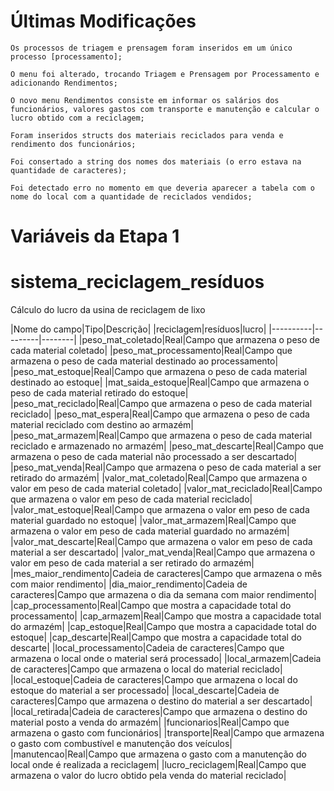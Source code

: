 # Últimas Modificações
    Os processos de triagem e prensagem foram inseridos em um único processo [processamento];

    O menu foi alterado, trocando Triagem e Prensagem por Processamento e adicionando Rendimentos;

    O novo menu Rendimentos consiste em informar os salários dos funcionários, valores gastos com transporte e manutenção e calcular o lucro obtido com a reciclagem;

    Foram inseridos structs dos materiais reciclados para venda e rendimento dos funcionários;

    Foi consertado a string dos nomes dos materiais (o erro estava na quantidade de caracteres);

    Foi detectado erro no momento em que deveria aparecer a tabela com o nome do local com a quantidade de reciclados vendidos;


# Variáveis da Etapa 1

# sistema_reciclagem_resíduos 
Cálculo do lucro da usina de reciclagem de lixo

|Nome do campo|Tipo|Descrição|
|reciclagem|resíduos|lucro|
|----------|---------|--------|
|peso_mat_coletado|Real|Campo que armazena o peso de cada material coletado|
|peso_mat_processamento|Real|Campo que armazena o peso de cada material destinado ao processamento|
|peso_mat_estoque|Real|Campo que armazena o peso de cada material destinado ao estoque|
|mat_saida_estoque|Real|Campo que armazena o peso de cada material retirado do estoque|
|peso_mat_reciclado|Real|Campo que armazena o peso de cada material reciclado|
|peso_mat_espera|Real|Campo que armazena o peso de cada material reciclado com destino ao armazém|
|peso_mat_armazem|Real|Campo que armazena o peso de cada material reciclado e armazenado no armazém|
|peso_mat_descarte|Real|Campo que armazena o peso de cada material não processado a ser descartado|
|peso_mat_venda|Real|Campo que armazena o peso de cada material a ser retirado do armazém|
|valor_mat_coletado|Real|Campo que armazena o valor em peso de cada material coletado|
|valor_mat_reciclado|Real|Campo que armazena o valor em peso de cada material reciclado|
|valor_mat_estoque|Real|Campo que armazena o valor em peso de cada material guardado no estoque|
|valor_mat_armazem|Real|Campo que armazena o valor em peso de cada material guardado no armazém|
|valor_mat_descarte|Real|Campo que armazena o valor em peso de cada material a ser descartado|
|valor_mat_venda|Real|Campo que armazena o valor em peso de cada material a ser retirado do armazém|
|mes_maior_rendimento|Cadeia de caracteres|Campo que armazena o mês com maior rendimento|
|dia_maior_rendimento|Cadeia de caracteres|Campo que armazena o dia da semana com maior rendimento|
|cap_processamento|Real|Campo que mostra a capacidade total do processamento|
|cap_armazem|Real|Campo que mostra a capacidade total do armazém|
|cap_estoque|Real|Campo que mostra a capacidade total do estoque|
|cap_descarte|Real|Campo que mostra a capacidade total do descarte|
|local_processamento|Cadeia de caracteres|Campo que armazena o local onde o material será processado|
|local_armazem|Cadeia de caracteres|Campo que armazena o local do material reciclado|
|local_estoque|Cadeia de caracteres|Campo que armazena o local do estoque do material a ser processado|
|local_descarte|Cadeia de caracteres|Campo que armazena o destino do material a ser descartado|
|local_retirada|Cadeia de caracteres|Campo que armazena o destino do material posto a venda do armazém|
|funcionarios|Real|Campo que armazena o gasto com funcionários|
|transporte|Real|Campo que armazena o gasto com combustível e manutenção dos veículos|
|manutencao|Real|Campo que armazena o gasto com a manutenção do local onde é realizada a reciclagem|
|lucro_reciclagem|Real|Campo que armazena o valor do lucro obtido pela venda do material reciclado|
